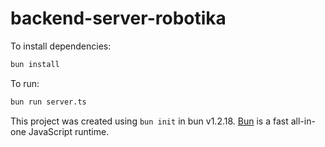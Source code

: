 # backend-server-robotika

To install dependencies:

```bash
bun install
```

To run:

```bash
bun run server.ts
```

This project was created using `bun init` in bun v1.2.18. [Bun](https://bun.sh) is a fast all-in-one JavaScript runtime.
